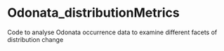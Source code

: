 # Odonata_distributionMetrics
Code to analyse Odonata occurrence data to examine different facets of distribution change
